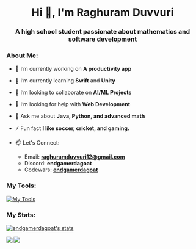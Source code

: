 <h1 align="center"> Hi 👋, I'm Raghuram Duvvuri </h1>
<h3 align="center"> A high school student passionate about mathematics and software development </h3>



### About Me:
- 🔭 I’m currently working on **A productivity app**

- 🌱 I’m currently learning **Swift** and **Unity**

- 👯 I’m looking to collaborate on **AI/ML Projects**

- 🤝 I’m looking for help with **Web Development**

- 💬 Ask me about **Java, Python, and advanced math**

- ⚡ Fun fact **I like soccer, cricket, and gaming.**

- 📫 Let's Connect:
    - Email: **raghuramduvvuri12@gmail.com**
    - Discord: **endgamerdagoat**
    - Codewars: **[endgamerdagoat](https://www.codewars.com/users/endgamerdagoat)**

 
### My Tools:
[![My Tools](https://skillicons.dev/icons?i=java,py,html,css,js,go,swift,c,cpp,cs,apple,unity,git&theme=dark)](https://skillicons.dev)

 
### My Stats:
<p align="left"> <a href="https://github.com/ryo-ma/github-profile-trophy"> <img src="https://github-profile-trophy.vercel.app/?username=endgamerdagoat&theme=nord&no-frame=true" alt="endgamerdagoat's stats"> </a> </p>
<p>  <a href="https://github.com/anuraghazra/github-readme-stats"> <img align="left" src="https://github-readme-stats.vercel.app/api?username=endgamerdagoat"> </a>  <a href="https://github.com/anuraghazra/github-readme-stats"> <img align="left" src="https://github-readme-stats.vercel.app/api/top-langs/?username=endgamerdagoat&size_weight=0.5&count_weight=0.5&layout=compact"> </a> </p>

